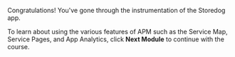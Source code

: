 Congratulations! You've gone through the instrumentation of the Storedog app.

To learn about using the various features of APM such as the Service Map, Service Pages, and App Analytics, click **Next Module** to continue with the course.